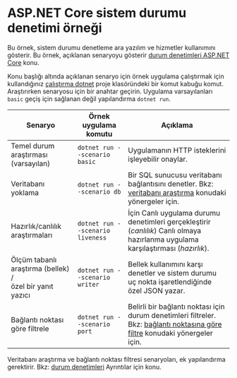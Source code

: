 # <a name="aspnet-core-health-check-sample"></a>ASP.NET Core sistem durumu denetimi örneği

Bu örnek, sistem durumu denetleme ara yazılım ve hizmetler kullanımını gösterir. Bu örnek, açıklanan senaryoyu gösterir [durum denetimleri ASP.NET Core](https://docs.microsoft.com/aspnet/core/host-and-deploy/health-checks) konu.

Konu başlığı altında açıklanan senaryo için örnek uygulama çalıştırmak için kullandığınız [çalıştırma dotnet](https://docs.microsoft.com/dotnet/core/tools/dotnet-run) proje klasöründeki bir komut kabuğu komut. Araştırırken senaryosu için bir anahtar geçirin. Uygulama varsayılanları `basic` geçiş için sağlanan değil yapılandırma `dotnet run`.

| Senaryo                                               | Örnek uygulama komutu               | Açıklama |
| ------------------------------------------------------ | -------------------------------- | ----------- |
| Temel durum araştırması (varsayılan)                           | `dotnet run --scenario basic`    | Uygulamanın HTTP isteklerini işleyebilir onaylar. |
| Veritabanı yoklama                                         | `dotnet run --scenario db`       | Bir SQL sunucusu veritabanı bağlantısını denetler. Bkz: [veritabanı araştırma](https://docs.microsoft.com/aspnet/core/host-and-deploy/health-checks#database-probe) konudaki yönergeler için. |
| Hazırlık/canlılık araştırmaları                              | `dotnet run --scenario liveness` | İçin Canlı uygulama durumu denetimleri gerçekleştirir (*canlılık*) Canlı olmaya hazırlanma uygulama karşılaştırması (*hazırlık*). |
| Ölçüm tabanlı araştırma (bellek) /<br>özel bir yanıt yazıcı | `dotnet run --scenario writer`   | Bellek kullanımını karşı denetler ve sistem durumu uç nokta işaretlendiğinde özel JSON yazar. |
| Bağlantı noktası göre filtrele                                         | `dotnet run --scenario port`     | Belirli bir bağlantı noktası için durum denetimleri filtreler. Bkz: [bağlantı noktasına göre filtre](https://docs.microsoft.com/aspnet/core/host-and-deploy/health-checks#filter-by-port) konudaki yönergeler için. |

Veritabanı araştırma ve bağlantı noktası filtresi senaryoları, ek yapılandırma gerektirir. Bkz: [durum denetimleri](https://docs.microsoft.com/aspnet/core/host-and-deploy/health-checks) Ayrıntılar için konu.
